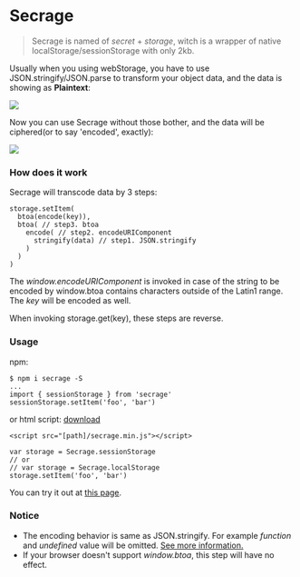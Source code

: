 # Secrage

> Secrage is named of *secret* + *storage*, witch is a wrapper of native localStorage/sessionStorage with only 2kb.

Usually when you using webStorage, you have to use JSON.stringify/JSON.parse to transform your object data, and the data is showing as **Plaintext**:

![](https://img2018.cnblogs.com/blog/1150501/201903/1150501-20190312164356439-2083261358.png)

Now you can use Secrage without those bother, and the data will be ciphered(or to say 'encoded', exactly):

![](https://img2018.cnblogs.com/blog/1150501/201903/1150501-20190312164358480-252980411.png)

### How does it work

Secrage will transcode data by 3 steps:
```
storage.setItem(
  btoa(encode(key)),
  btoa( // step3. btoa
    encode( // step2. encodeURIComponent
      stringify(data) // step1. JSON.stringify
    )
  )
)
```

The *window.encodeURIComponent* is invoked in case of the string to be encoded by window.btoa contains characters outside of the Latin1 range.
The *key* will be encoded as well.

When invoking storage.get(key), these steps are reverse.

### Usage

npm: 
```
$ npm i secrage -S
...
import { sessionStorage } from 'secrage'
sessionStorage.setItem('foo', 'bar')
```

or html script: [download](https://raw.githubusercontent.com/yeild/secrage/master/dist/secrage.min.js)
```
<script src="[path]/secrage.min.js"></script>

var storage = Secrage.sessionStorage
// or
// var storage = Secrage.localStorage
storage.setItem('foo', 'bar')

```

You can try it out at [this page](https://yeild.github.io/secrage/demo.html).

### Notice
+ The encoding behavior is same as JSON.stringify. For example *function* and *undefined* value will be omitted. [See more information.](https://developer.mozilla.org/en-US/docs/Web/JavaScript/Reference/Global_Objects/JSON/stringify#Description)
+ If your browser doesn't support *window.btoa*, this step will have no effect.
